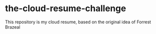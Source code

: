 # the-cloud-resume-challenge
This repository is my cloud resume, based on the original idea of Forrest Brazeal
